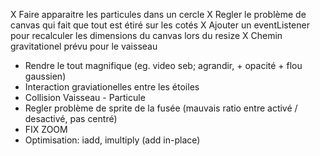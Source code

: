 X Faire apparaitre les particules dans un cercle
X Regler le problème de canvas qui fait que tout est étiré sur les cotés
X Ajouter un eventListener pour recalculer les dimensions du canvas lors du resize
X Chemin gravitationel prévu pour le vaisseau

- Rendre le tout magnifique (eg. video seb; agrandir, + opacité + flou gaussien)
- Interaction graviationelles entre les étoiles
- Collision Vaisseau - Particule
- Regler problème de sprite de la fusée (mauvais ratio entre activé / desactivé, pas centré)
- FIX ZOOM
- Optimisation: iadd, imultiply (add in-place)
